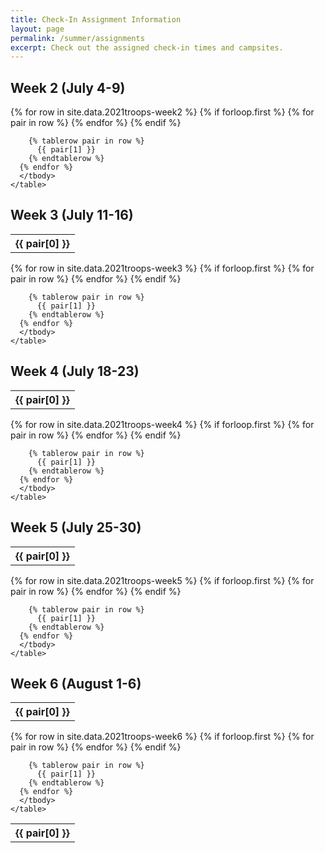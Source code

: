 ```yaml
---
title: Check-In Assignment Information
layout: page
permalink: /summer/assignments
excerpt: Check out the assigned check-in times and campsites.
---
```


<div class="row">
  <div class="col">
    <h2 class="text-center">Week 2 (July 4-9)</h2>
    <table class="table table-sm table-striped my-3 text-center">
      <tbody>
      {% for row in site.data.2021troops-week2 %}
        {% if forloop.first %}
        <tr>
          {% for pair in row %}
            <th>{{ pair[0] }}</th>
          {% endfor %}
        </tr>
        {% endif %}

        {% tablerow pair in row %}
          {{ pair[1] }}
        {% endtablerow %}
      {% endfor %}
      </tbody>
    </table>
  </div>
  <div class="col">
    <h2 class="text-center">Week 3 (July 11-16)</h2>
    <table class="table table-sm table-striped my-3 text-center">
      <tbody>
      {% for row in site.data.2021troops-week3 %}
        {% if forloop.first %}
        <tr>
          {% for pair in row %}
            <th>{{ pair[0] }}</th>
          {% endfor %}
        </tr>
        {% endif %}

        {% tablerow pair in row %}
          {{ pair[1] }}
        {% endtablerow %}
      {% endfor %}
      </tbody>
    </table>
  </div>
</div>

<div class="row">
  <div class="col">
    <h2 class="text-center">Week 4 (July 18-23)</h2>
    <table class="table table-sm table-striped my-3 text-center">
      <tbody>
      {% for row in site.data.2021troops-week4 %}
        {% if forloop.first %}
        <tr>
          {% for pair in row %}
            <th>{{ pair[0] }}</th>
          {% endfor %}
        </tr>
        {% endif %}

        {% tablerow pair in row %}
          {{ pair[1] }}
        {% endtablerow %}
      {% endfor %}
      </tbody>
    </table>
  </div>
  <div class="col">
    <h2 class="text-center">Week 5 (July 25-30)</h2>
    <table class="table table-sm table-striped my-3 text-center">
      <tbody>
      {% for row in site.data.2021troops-week5 %}
        {% if forloop.first %}
        <tr>
          {% for pair in row %}
            <th>{{ pair[0] }}</th>
          {% endfor %}
        </tr>
        {% endif %}

        {% tablerow pair in row %}
          {{ pair[1] }}
        {% endtablerow %}
      {% endfor %}
      </tbody>
    </table>
  </div>
</div>

<div class="row">
  <div class="col">
    <h2 class="text-center">Week 6 (August 1-6)</h2>
    <table class="table table-sm table-striped my-3 text-center">
      <tbody>
      {% for row in site.data.2021troops-week6 %}
        {% if forloop.first %}
        <tr>
          {% for pair in row %}
            <th>{{ pair[0] }}</th>
          {% endfor %}
        </tr>
        {% endif %}

        {% tablerow pair in row %}
          {{ pair[1] }}
        {% endtablerow %}
      {% endfor %}
      </tbody>
    </table>
  </div>
</div>
